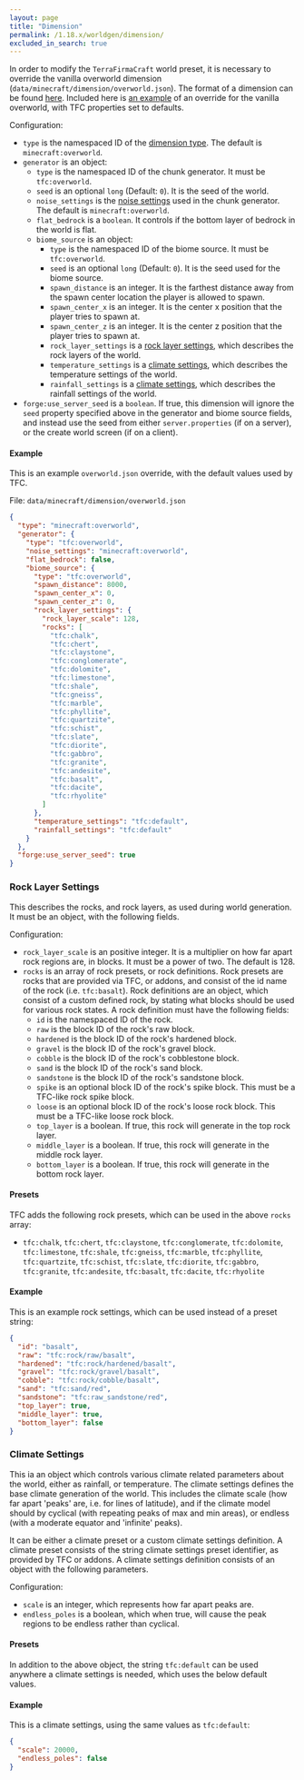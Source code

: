 ```yaml
---
layout: page
title: "Dimension"
permalink: /1.18.x/worldgen/dimension/
excluded_in_search: true
---
```


In order to modify the `TerraFirmaCraft` world preset, it is necessary to override the vanilla overworld dimension (`data/minecraft/dimension/overworld.json`). The format of a dimension can be found [here](https://minecraft.wiki/w/Custom_dimension#Syntax_2). Included here is [an example](#example) of an override for the vanilla overworld, with TFC properties set to defaults.

Configuration:

- `type` is the namespaced ID of the [dimension type](https://minecraft.wiki/w/Custom_dimension#Dimension). The default is `minecraft:overworld`.
- `generator` is an object:
    - `type` is the namespaced ID of the chunk generator. It must be `tfc:overworld`.
    - `seed` is an optional `long` (Default: `0`). It is the seed of the world.
    - `noise_settings` is the [noise settings](https://minecraft.wiki/w/Custom_world_generation#Noise) used in the chunk generator. The default is `minecraft:overworld`.
    - `flat_bedrock` is a `boolean`. It controls if the bottom layer of bedrock in the world is flat.
    - `biome_source` is an object:
        - `type` is the namespaced ID of the biome source. It must be `tfc:overworld`.
        - `seed` is an optional `long` (Default: `0`). It is the seed used for the biome source.
        - `spawn_distance` is an integer. It is the farthest distance away from the spawn center location the player is allowed to spawn.
        - `spawn_center_x` is an integer. It is the center x position that the player tries to spawn at.
        - `spawn_center_z` is an integer. It is the center z position that the player tries to spawn at.
        - `rock_layer_settings` is a [rock layer settings](#rock-layer-settings), which describes the rock layers of the world.
        - `temperature_settings` is a [climate settings](#climate-settings), which describes the temperature settings of the world.
        - `rainfall_settings` is a [climate settings](#climate-settings), which describes the rainfall settings of the world.
- `forge:use_server_seed` is a `boolean`. If true, this dimension will ignore the `seed` property specified above in the generator and biome source fields, and instead use the seed from either `server.properties` (if on a server), or the create world screen (if on a client).


#### Example

This is an example `overworld.json` override, with the default values used by TFC.

File: `data/minecraft/dimension/overworld.json`
```json
{
  "type": "minecraft:overworld",
  "generator": {
    "type": "tfc:overworld",
    "noise_settings": "minecraft:overworld",
    "flat_bedrock": false,
    "biome_source": {
      "type": "tfc:overworld",
      "spawn_distance": 8000,
      "spawn_center_x": 0,
      "spawn_center_z": 0,
      "rock_layer_settings": {
        "rock_layer_scale": 128,
        "rocks": [
          "tfc:chalk",
          "tfc:chert",
          "tfc:claystone",
          "tfc:conglomerate",
          "tfc:dolomite",
          "tfc:limestone",
          "tfc:shale",
          "tfc:gneiss",
          "tfc:marble",
          "tfc:phyllite",
          "tfc:quartzite",
          "tfc:schist",
          "tfc:slate",
          "tfc:diorite",
          "tfc:gabbro",
          "tfc:granite",
          "tfc:andesite",
          "tfc:basalt",
          "tfc:dacite",
          "tfc:rhyolite"
        ]
      },
      "temperature_settings": "tfc:default",
      "rainfall_settings": "tfc:default"
    }
  },
  "forge:use_server_seed": true
}
```

### Rock Layer Settings

This describes the rocks, and rock layers, as used during world generation. It must be an object, with the following fields.

Configuration:

- `rock_layer_scale` is an positive integer. It is a multiplier on how far apart rock regions are, in blocks. It must be a power of two. The default is 128.
- `rocks` is an array of rock presets, or rock definitions. Rock presets are rocks that are provided via TFC, or addons, and consist of the id name of the rock (i.e. `tfc:basalt`). Rock definitions are an object, which consist of a custom defined rock, by stating what blocks should be used for various rock states. A rock definition must have the following fields:
    - `id` is the namespaced ID of the rock.
    - `raw` is the block ID of the rock's raw block.
    - `hardened` is the block ID of the rock's hardened block.
    - `gravel` is the block ID of the rock's gravel block.
    - `cobble` is the block ID of the rock's cobblestone block.
    - `sand` is the block ID of the rock's sand block.
    - `sandstone` is the block ID of the rock's sandstone block.
    - `spike` is an optional block ID of the rock's spike block. This must be a TFC-like rock spike block.
    - `loose` is an optional block ID of the rock's loose rock block. This must be a TFC-like loose rock block.
    - `top_layer` is a boolean. If true, this rock will generate in the top rock layer.
    - `middle_layer` is a boolean. If true, this rock will generate in the middle rock layer.
    - `bottom_layer` is a boolean. If true, this rock will generate in the bottom rock layer.

#### Presets

TFC adds the following rock presets, which can be used in the above `rocks` array:

- `tfc:chalk`, `tfc:chert`, `tfc:claystone`, `tfc:conglomerate`, `tfc:dolomite`, `tfc:limestone`, `tfc:shale`, `tfc:gneiss`, `tfc:marble`, `tfc:phyllite`, `tfc:quartzite`, `tfc:schist`, `tfc:slate`, `tfc:diorite`, `tfc:gabbro`, `tfc:granite`, `tfc:andesite`, `tfc:basalt`, `tfc:dacite`, `tfc:rhyolite`

#### Example

This is an example rock settings, which can be used instead of a preset string:

```json
{
  "id": "basalt",
  "raw": "tfc:rock/raw/basalt",
  "hardened": "tfc:rock/hardened/basalt",
  "gravel": "tfc:rock/gravel/basalt",
  "cobble": "tfc:rock/cobble/basalt",
  "sand": "tfc:sand/red",
  "sandstone": "tfc:raw_sandstone/red",
  "top_layer": true,
  "middle_layer": true,
  "bottom_layer": false
}
```

### Climate Settings

This ia an object which controls various climate related parameters about the world, either as rainfall, or temperature. The climate settings defines the base climate generation of the world. This includes the climate scale (how far apart 'peaks' are, i.e. for lines of latitude), and if the climate model should by cyclical (with repeating peaks of max and min areas), or endless (with a moderate equator and 'infinite' peaks).

It can be either a climate preset or a custom climate settings definition. A climate preset consists of the string climate settings preset identifier, as provided by TFC or addons. A climate settings definition consists of an object with the following parameters.

Configuration:

- `scale` is an integer, which represents how far apart peaks are.
- `endless_poles` is a boolean, which when true, will cause the peak regions to be endless rather than cyclical.

#### Presets

In addition to the above object, the string `tfc:default` can be used anywhere a climate settings is needed, which uses the below default values.


#### Example

This is a climate settings, using the same values as `tfc:default`:

```json
{
  "scale": 20000,
  "endless_poles": false
}
```
